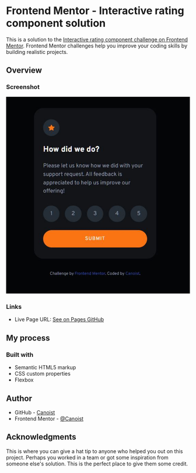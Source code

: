 # Frontend Mentor - Interactive rating component solution

This is a solution to the [Interactive rating component challenge on Frontend Mentor](https://www.frontendmentor.io/challenges/interactive-rating-component-koxpeBUmI). Frontend Mentor challenges help you improve your coding skills by building realistic projects.

## Overview

### Screenshot

![Screenshot](./screenshot.jpg)

### Links

- Live Page URL: [See on Pages GitHub](https://canoist.github.io/Interactive-rating-component/)

## My process

### Built with

- Semantic HTML5 markup
- CSS custom properties
- Flexbox

## Author

- GitHub - [Canoist](https://github.com/Canoist)
- Frontend Mentor - [@Canoist](https://www.frontendmentor.io/profile/Canoist)

## Acknowledgments

This is where you can give a hat tip to anyone who helped you out on this project. Perhaps you worked in a team or got some inspiration from someone else's solution. This is the perfect place to give them some credit.
